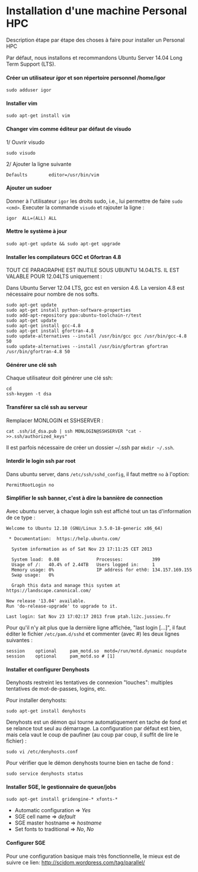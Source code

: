 Installation d'une machine Personal HPC
========================================

Description étape par étape des choses à faire pour installer un Personal HPC

Par défaut, nous installons et recommandons Ubuntu Server 14.04 Long Term Support (LTS).

#### Créer un utilisateur *igor* et son répertoire personnel /home/igor
```
sudo adduser igor
```
#### Installer vim
```
sudo apt-get install vim
```
#### Changer vim comme éditeur par défaut de visudo
1/ Ouvrir visudo
```
sudo visudo
```
2/ Ajouter la ligne suivante
```
Defaults        editor=/usr/bin/vim
```
#### Ajouter un sudoer
Donner à l'utilisateur `igor` les droits sudo, i.e., lui permettre de faire `sudo <cmd>`.
Executer la commande `visudo` et rajouter la ligne :
```
igor  ALL=(ALL) ALL
```
#### Mettre le système à jour
```
sudo apt-get update && sudo apt-get upgrade
```


#### Installer les compilateurs GCC et Gfortran 4.8
TOUT CE PARAGRAPHE EST INUTILE SOUS UBUNTU 14.04LTS. IL EST VALABLE POUR 12.04LTS uniquement :

Dans Ubuntu Server 12.04 LTS, gcc est en version 4.6. La version 4.8 est nécessaire pour nombre de nos softs.
```
sudo apt-get update
sudo apt-get install python-software-properties
sudo add-apt-repository ppa:ubuntu-toolchain-r/test
sudo apt-get update
sudo apt-get install gcc-4.8
sudo apt-get install gfortran-4.8
sudo update-alternatives --install /usr/bin/gcc gcc /usr/bin/gcc-4.8 50
sudo update-alternatives --install /usr/bin/gfortran gfortran /usr/bin/gfortran-4.8 50
```

#### Générer une clé ssh
Chaque utilisateur doit générer une clé ssh:
```
cd
ssh-keygen -t dsa
```

#### Transférer sa clé ssh au serveur
Remplacer MONLOGIN et SSHSERVER :
```
cat .ssh/id_dsa.pub | ssh MONLOGIN@SSHSERVER "cat - >>.ssh/authorized_keys"
```

Il est parfois nécessaire de créer un dossier ~/.ssh par `mkdir ~/.ssh`.

#### Interdir le login ssh par root
Dans ubuntu server, dans `/etc/ssh/sshd_config`, il faut mettre `no` à l'option:
```
PermitRootLogin no
```


#### Simplifier le ssh banner, c'est à dire la bannière de connection

Avec ubuntu server, à chaque login ssh est affiché tout un tas d'information de ce type :
```
Welcome to Ubuntu 12.10 (GNU/Linux 3.5.0-18-generic x86_64)

 * Documentation:  https://help.ubuntu.com/

  System information as of Sat Nov 23 17:11:25 CET 2013

  System load:  0.08              Processes:           399
  Usage of /:   40.4% of 2.44TB   Users logged in:     1
  Memory usage: 0%                IP address for eth0: 134.157.169.155
  Swap usage:   0%

  Graph this data and manage this system at https://landscape.canonical.com/

New release '13.04' available.
Run 'do-release-upgrade' to upgrade to it.

Last login: Sat Nov 23 17:02:17 2013 from ptah.li2c.jussieu.fr

```
Pour qu'il n'y ait plus que la dernière ligne affichée, "last login [...]", il faut éditer le fichier `/etc/pam.d/sshd` et commenter (avec #) les deux lignes suivantes :
```
session    optional     pam_motd.so  motd=/run/motd.dynamic noupdate
session    optional     pam_motd.so # [1]
```


#### Installer et configurer Denyhosts

Denyhosts restreint les tentatives de connexion "louches": multiples tentatives de mot-de-passes, logins, etc.

Pour installer denyhosts:
```
sudo apt-get install denyhosts
```
Denyhosts est un démon qui tourne automatiquement en tache de fond et se relance tout seul au démarrage.
La configuration par défaut est bien, mais cela vaut le coup de paufiner (au coup par coup, il suffit de lire le fichier) :
```
sudo vi /etc/denyhosts.conf
```

Pour vérifier que le démon denyhosts tourne bien en tache de fond :
```
sudo service denyhosts status
```

#### Installer SGE, le gestionnaire de queue/jobs
```
sudo apt-get install gridengine-* xfonts-*
```
- Automatic configuration => *Yes*
- SGE cell name => *default*
- SGE master hostname => *hostname*
- Set fonts to traditional => *No*, *No*

#### Configurer SGE
Pour une configuration basique mais très fonctionnelle, le mieux est de suivre ce lien:
http://scidom.wordpress.com/tag/parallel/



